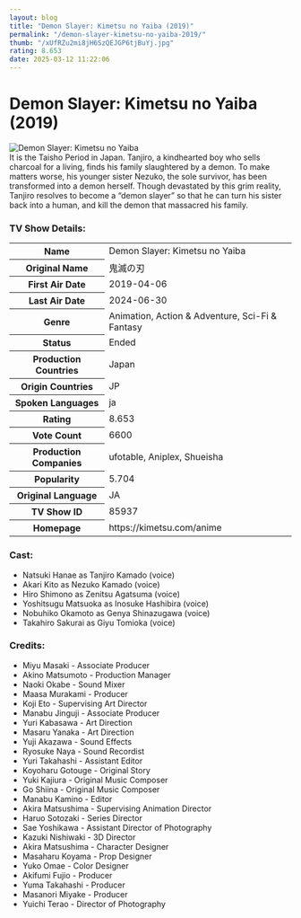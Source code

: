 ```yaml
---
layout: blog
title: "Demon Slayer: Kimetsu no Yaiba (2019)"
permalink: "/demon-slayer-kimetsu-no-yaiba-2019/"
thumb: "/xUfRZu2mi8jH6SzQEJGP6tjBuYj.jpg"
rating: 8.653
date: 2025-03-12 11:22:06
---
```

<h1 class="title">Demon Slayer: Kimetsu no Yaiba (2019)</h1><div class="poster"><img src="{{ site.imglink }}/xUfRZu2mi8jH6SzQEJGP6tjBuYj.jpg" class="img-fluid my-3" alt="Demon Slayer: Kimetsu no Yaiba"/></div><div class="plot">It is the Taisho Period in Japan. Tanjiro, a kindhearted boy who sells charcoal for a living, finds his family slaughtered by a demon. To make matters worse, his younger sister Nezuko, the sole survivor, has been transformed into a demon herself. Though devastated by this grim reality, Tanjiro resolves to become a “demon slayer” so that he can turn his sister back into a human, and kill the demon that massacred his family.</div><h3>TV Show Details:</h3><table class="table table-bordered details"><tr><th>Name</th><td>Demon Slayer: Kimetsu no Yaiba</td></tr><tr><th>Original Name</th><td>鬼滅の刃</td></tr><tr><th>First Air Date</th><td>2019-04-06</td></tr><tr><th>Last Air Date</th><td>2024-06-30</td></tr><tr><th>Genre</th><td>Animation, Action & Adventure, Sci-Fi & Fantasy</td></tr><tr><th>Status</th><td>Ended</td></tr><tr><th>Production Countries</th><td>Japan</td></tr><tr><th>Origin Countries</th><td>JP</td></tr><tr><th>Spoken Languages</th><td>ja</td></tr><tr><th>Rating</th><td>8.653</td></tr><tr><th>Vote Count</th><td>6600</td></tr><tr><th>Production Companies</th><td>ufotable, Aniplex, Shueisha</td></tr><tr><th>Popularity</th><td>5.704</td></tr><tr><th>Original Language</th><td>JA</td></tr><tr><th>TV Show ID</th><td>85937</td></tr><tr><th>Homepage</th><td>https://kimetsu.com/anime</td></tr></table><h3>Cast:</h3><ul class="list-group cast"><li>Natsuki Hanae as Tanjiro Kamado (voice)</li><li>Akari Kito as Nezuko Kamado (voice)</li><li>Hiro Shimono as Zenitsu Agatsuma (voice)</li><li>Yoshitsugu Matsuoka as Inosuke Hashibira (voice)</li><li>Nobuhiko Okamoto as Genya Shinazugawa (voice)</li><li>Takahiro Sakurai as Giyu Tomioka (voice)</li></ul><h3>Credits:</h3><ul class="list-group crew"><li>Miyu Masaki - Associate Producer</li><li>Akino Matsumoto - Production Manager</li><li>Naoki Okabe - Sound Mixer</li><li>Maasa Murakami - Producer</li><li>Koji Eto - Supervising Art Director</li><li>Manabu Jinguji - Associate Producer</li><li>Yuri Kabasawa - Art Direction</li><li>Masaru Yanaka - Art Direction</li><li>Yuji Akazawa - Sound Effects</li><li>Ryosuke Naya - Sound Recordist</li><li>Yuri Takahashi - Assistant Editor</li><li>Koyoharu Gotouge - Original Story</li><li>Yuki Kajiura - Original Music Composer</li><li>Go Shiina - Original Music Composer</li><li>Manabu Kamino - Editor</li><li>Akira Matsushima - Supervising Animation Director</li><li>Haruo Sotozaki - Series Director</li><li>Sae Yoshikawa - Assistant Director of Photography</li><li>Kazuki Nishiwaki - 3D Director</li><li>Akira Matsushima - Character Designer</li><li>Masaharu Koyama - Prop Designer</li><li>Yuko Omae - Color Designer</li><li>Akifumi Fujio - Producer</li><li>Yuma Takahashi - Producer</li><li>Masanori Miyake - Producer</li><li>Yuichi Terao - Director of Photography</li></ul>